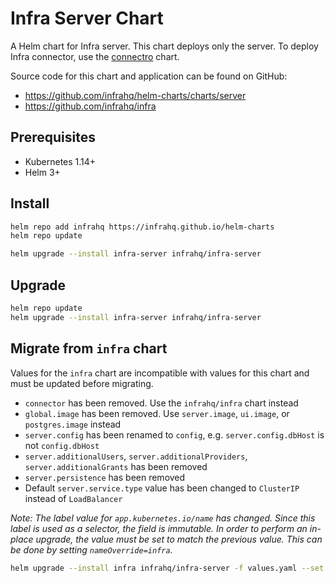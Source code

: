 # Infra Server Chart

A Helm chart for Infra server. This chart deploys only the server. To deploy Infra connector, use the [connectro](https://github.com/infrahq/helm-charts/charts/connector) chart.

Source code for this chart and application can be found on GitHub:

- https://github.com/infrahq/helm-charts/charts/server
- https://github.com/infrahq/infra

## Prerequisites

- Kubernetes 1.14+
- Helm 3+

## Install

```bash
helm repo add infrahq https://infrahq.github.io/helm-charts
helm repo update
```

```bash
helm upgrade --install infra-server infrahq/infra-server
```

## Upgrade

```bash
helm repo update
helm upgrade --install infra-server infrahq/infra-server
```

## Migrate from `infra` chart

Values for the `infra` chart are incompatible with values for this chart and must be updated before migrating.

* `connector` has been removed. Use the `infrahq/infra` chart instead
* `global.image` has been removed. Use `server.image`, `ui.image`, or `postgres.image` instead
* `server.config` has been renamed to `config`, e.g. `server.config.dbHost` is not `config.dbHost`
* `server.additionalUsers`, `server.additionalProviders`, `server.additionalGrants` has been removed
* `server.persistence` has been removed
* Default `server.service.type` value has been changed to `ClusterIP` instead of `LoadBalancer`

_Note: The label value for `app.kubernetes.io/name` has changed. Since this label is used as a selector, the field is immutable. In order to perform an in-place upgrade, the value must be set to match the previous value. This can be done by setting `nameOverride=infra`._

```bash
helm upgrade --install infra infrahq/infra-server -f values.yaml --set nameOverride=infra
```
